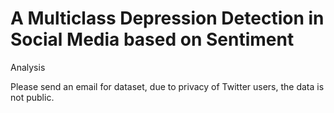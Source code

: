 # A Multiclass Depression Detection in Social Media based on Sentiment
Analysis

Please send an email for dataset, due to privacy of Twitter users, the data is not public. 

